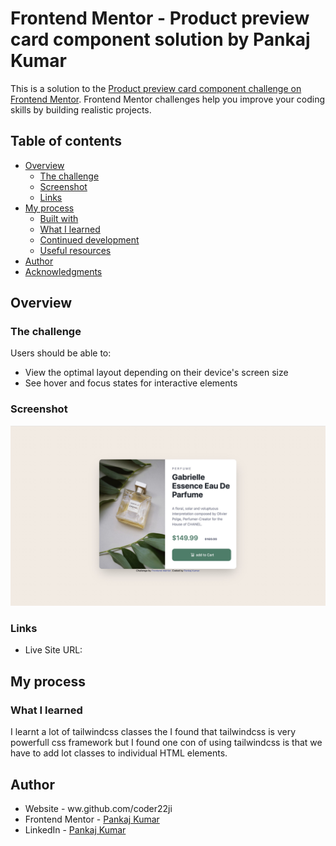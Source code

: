 # Frontend Mentor - Product preview card component solution by Pankaj Kumar

This is a solution to the [Product preview card component challenge on Frontend Mentor](https://www.frontendmentor.io/challenges/product-preview-card-component-GO7UmttRfa). Frontend Mentor challenges help you improve your coding skills by building realistic projects. 

## Table of contents

- [Overview](#overview)
  - [The challenge](#the-challenge)
  - [Screenshot](#screenshot)
  - [Links](#links)
- [My process](#my-process)
  - [Built with](#built-with)
  - [What I learned](#what-i-learned)
  - [Continued development](#continued-development)
  - [Useful resources](#useful-resources)
- [Author](#author)
- [Acknowledgments](#acknowledgments)

## Overview

### The challenge

Users should be able to:

- View the optimal layout depending on their device's screen size
- See hover and focus states for interactive elements

### Screenshot

![](./screenshot.jpeg)


### Links

- Live Site URL:

## My process

### What I learned

I learnt a lot of tailwindcss classes the I found that tailwindcss is very powerfull css framework but I found one con of using tailwindcss is that we have to add lot classes to individual HTML elements.


## Author

- Website - ww.github.com/coder22ji
- Frontend Mentor - [Pankaj Kumar](https://www.frontendmentor.io/profile/coder22ji)
- LinkedIn - [Pankaj Kumar](https://www.linkedin.com/geekypankaj)
